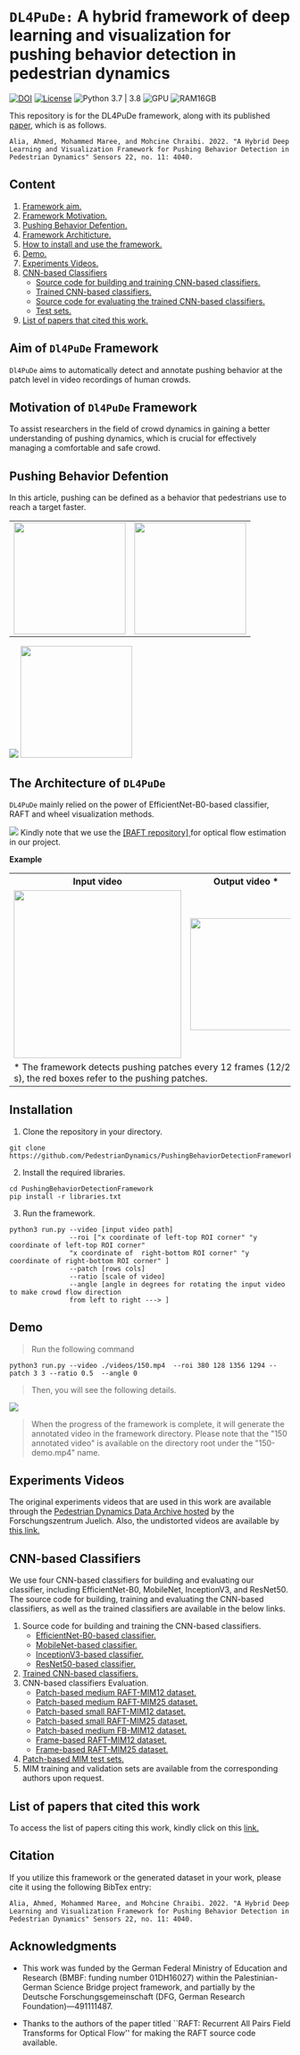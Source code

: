 # `DL4PuDe:` A hybrid framework of deep learning and visualization for pushing behavior detection in pedestrian dynamics

[![DOI](https://zenodo.org/badge/447236287.svg)](https://zenodo.org/badge/latestdoi/447236287) [![License](https://img.shields.io/badge/License-BSD_3--Clause-blue.svg)](./LICENSE)  ![Python 3.7 | 3.8](https://img.shields.io/badge/Python-3.7|3.8-blue.svg)  ![GPU](https://img.shields.io/badge/GPU-No-yellow) ![RAM16GB](https://img.shields.io/badge/RAM-16GB-red)  

This repository is for the DL4PuDe framework, along with its  published [paper](https://www.mdpi.com/1424-8220/22/11/4040/htm), which is as follows.
```
Alia, Ahmed, Mohammed Maree, and Mohcine Chraibi. 2022. "A Hybrid Deep Learning and Visualization Framework for Pushing Behavior Detection in Pedestrian Dynamics" Sensors 22, no. 11: 4040. 
```
## Content
1. <a href="#aim"> Framework aim. </a>
2. <a href="#motivation"> Framework Motivation. </a>
3. <a href="#defention"> Pushing Behavior Defention. </a>
4. <a href="#architicture"> Framework Architicture. </a>
5. <a href="#install"> How to install and use the framework. </a>
6. <a href="#demo"> Demo. </a>
7. <a href="#videos"> Experiments Videos. </a>
8. <a href="#cnn"> CNN-based Classifiers </a>
    * <a href="#cnnsource"> Source code for building and training CNN-based classifiers. </a>
    * <a href="#trained"> Trained CNN-based classifiers. </a>
    * <a href="#evaluate"> Source code for evaluating the trained CNN-based classifiers. </a>
    *  <a href="#test"> Test sets. </a>
9. <a href="#list"> List of papers that cited this work. </a>

## Aim of `Dl4PuDe` Framework
<a name="aim">

`Dl4PuDe`  aims to automatically detect and annotate pushing behavior at the patch level in video recordings of human crowds. 

## Motivation of `Dl4PuDe` Framework
<a name="motivation">

To assist researchers in the field of crowd dynamics in gaining a better understanding of pushing dynamics, which is crucial for effectively managing a comfortable and safe crowd.

## Pushing Behavior Defention
<a name="defention">

In this article, pushing can be defined as a behavior that pedestrians use to reach a target faster.

<table border="0" width="100%" align="center">
<tr>
    <td align="center"> <img src="./files/example.gif" height="200"/>  </td>
    <td align="center"> <img src="./files/snakemotion.jpg" height="200"/>  </td>
     
</tr>
</table>



<img src="./files/output150-distorted.gif" />
<img src="./files/example.gif" width=200/>

## The Architecture of `DL4PuDe`
<a name="architicture">

`DL4PuDe` mainly relied on the power of EfficientNet-B0-based classifier, RAFT and wheel visualization methods.

<img src="./files/framework1.png"/>
Kindly note that we use the <a href="https://github.com/princeton-vl/RAFT" />[RAFT repository] </a> for optical flow estimation in our project.

**Example**
<table border="0" width="100%" align="center">
<tr>
   <th align="cenetr"> Input video </th>
   <th align="cenetr"> Output video * </th>
   
</tr>
<tr>
   <td align="center"> <img src="./files/input150-distorted.gif" width="300"/> </td>
   <td align="center"> <img src="./files/output150-distorted.gif" width="200"/> </td>
</tr>
<tr>
   <td colspan="2"> * The framework detects pushing patches every 12 frames (12/25 s), the red boxes refer to the pushing patches. </td>
</tr>
</table>

## Installation
<a name="install">

1. Clone the repository in your directory.
```
git clone https://github.com/PedestrianDynamics/PushingBehaviorDetectionFramework.git
```
2. Install the required libraries.
```
cd PushingBehaviorDetectionFramework
pip install -r libraries.txt
```
3. Run the framework. 
```
python3 run.py --video [input video path]  
               --roi ["x coordinate of left-top ROI corner" "y coordinate of left-top ROI corner"
               "x coordinate of  right-bottom ROI corner" "y coordinate of right-bottom ROI corner" ] 
               --patch [rows cols]    
               --ratio [scale of video]   
               --angle [angle in degrees for rotating the input video to make crowd flow direction
               from left to right ---> ]
```   
## Demo 
<a name="demo">

>Run the following command

```   
python3 run.py --video ./videos/150.mp4  --roi 380 128 1356 1294 --patch 3 3 --ratio 0.5  --angle 0
```  
> Then, you will see the following details.

<img src="./files/run.png"/>

> When the progress of the framework is complete, it will generate the annotated video in the framework directory. Please note that the "150 annotated video" is available on the directory root under the "150-demo.mp4" name.

## Experiments Videos
<a name="videos">

The original experiments videos that are used in this work are available through the [Pedestrian Dynamics Data Archive hosted](http://ped.fz-juelich.de/da/2018crowdqueue) by the Forschungszentrum Juelich. Also, the undistorted videos are available by [this link.](https://drive.google.com/drive/folders/16eZhC9mnUQUXxUeIUXd6xwBU2fSf3qCz?usp=sharing) 

## CNN-based Classifiers
<a name="cnn">

We use four CNN-based classifiers for building and evaluating our classifier, including EfficientNet-B0, MobileNet, InceptionV3, and ResNet50. The source code for building, training and evaluating the CNN-based classifiers, as well as the trained classifiers are available in the below links.
1. Source code for building and training the CNN-based classifiers. <a name="cnnsource">
   * [EfficientNet-B0-based classifier.](./CNN/CNN-Architectures/efficientNetB0.ipynb)
   * [MobileNet-based classifier.](./CNN/CNN-Architectures/InceptionV3.ipynb)
   * [InceptionV3-based classifier.](./CNN/CNN-Architectures/InceptionV3.ipynb)
   * [ResNet50-based classifier.](./CNN/CNN-Architectures/ResNet50.ipynb)
2. [Trained CNN-based classifiers.](https://drive.google.com/drive/folders/1vmgYufnt4_NNQUE9PGYZLkrn5DmErENu?usp=sharing) <a name="trained">
3. CNN-based classifiers Evaluation. <a name="#evaluate">
   * [Patch-based medium RAFT-MIM12 dataset.](./CNN/Classifiers-evaluation/patch-based-medium-RAFT-MIM12/)
   * [Patch-based medium RAFT-MIM25 dataset.](./CNN/Classifiers-evaluation/patch-based-medium-RAFT-MIM25/)
   * [Patch-based small RAFT-MIM12 dataset.](./CNN/Classifiers-evaluation/patch-based-small-RAFT-MIM12/)
   * [Patch-based small RAFT-MIM25 dataset.](./CNN/Classifiers-evaluation/patch-based-small-RAFT-MIM25/)
   * [Patch-based medium FB-MIM12 dataset.](./CNN/Classifiers-evaluation/patch-based-medium-FB-MM12/)
   * [Frame-based RAFT-MIM12 dataset.](./CNN/Classifiers-evaluation/frame-based-RAFT-MIM12/)
   * [Frame-based RAFT-MIM25 dataset.](./CNN/Classifiers-evaluation/frame-based-RAFT-MIM25/)
4. [Patch-based MIM test sets.](./CNN/Classifiers-evaluation/test-sets/) <a name="test">
5. MIM training and validation sets are available from the corresponding authors upon request.
 
## List of papers that cited this work 
<a name="list">

To access the list of papers citing this work, kindly click on this [link.](https://scholar.google.com/scholar?oi=bibs&hl=en&cites=14553227952079022657&as_sdt=5)

## Citation

If you utilize this framework or the generated dataset in your work, please cite it using the following BibTex entry:
```
Alia, Ahmed, Mohammed Maree, and Mohcine Chraibi. 2022. "A Hybrid Deep Learning and Visualization Framework for Pushing Behavior Detection in Pedestrian Dynamics" Sensors 22, no. 11: 4040. 
```

## Acknowledgments
* This work was funded by the German Federal Ministry of Education and Research (BMBF: funding number 01DH16027) within the Palestinian-German Science Bridge project framework, and partially by the Deutsche Forschungsgemeinschaft (DFG, German Research Foundation)—491111487.

* Thanks to the authors of the paper titled ``RAFT: Recurrent All Pairs Field Transforms for Optical Flow'' for making the RAFT source code available.


 
